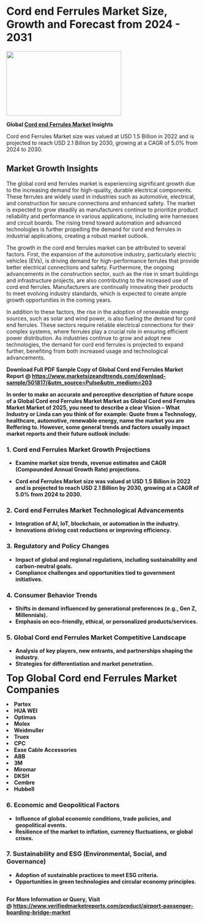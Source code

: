 <H1>Cord end Ferrules Market Size, Growth and Forecast from 2024 - 2031</H1><img class="aligncenter size-medium wp-image-584254" src="https://thirdeyenews.in/wp-content/uploads/2024/09/Global-Market-Research-300x168.jpeg" alt="" width="300" height="168" /><p><strong>Global&nbsp;<a href="https://www.marketsizeandtrends.com/download-sample/501817/&amp;utm_source=Pulse&amp;utm_medium=203">Cord end Ferrules Market</a> Insights</strong></p><p>Cord end Ferrules Market size was valued at USD 1.5 Billion in 2022 and is projected to reach USD 2.1 Billion by 2030, growing at a CAGR of 5.0% from 2024 to 2030.</p><p><h2>Market Growth Insights</h2> <p>The global cord end ferrules market is experiencing significant growth due to the increasing demand for high-quality, durable electrical components. These ferrules are widely used in industries such as automotive, electrical, and construction for secure connections and enhanced safety. The market is expected to grow steadily as manufacturers continue to prioritize product reliability and performance in various applications, including wire harnesses and circuit boards. The rising trend toward automation and advanced technologies is further propelling the demand for cord end ferrules in industrial applications, creating a robust market outlook.</p> <p><strong></strong></p> <p>The growth in the cord end ferrules market can be attributed to several factors. First, the expansion of the automotive industry, particularly electric vehicles (EVs), is driving demand for high-performance ferrules that provide better electrical connections and safety. Furthermore, the ongoing advancements in the construction sector, such as the rise in smart buildings and infrastructure projects, are also contributing to the increased use of cord end ferrules. Manufacturers are continually innovating their products to meet evolving industry standards, which is expected to create ample growth opportunities in the coming years.</p> <p>In addition to these factors, the rise in the adoption of renewable energy sources, such as solar and wind power, is also fueling the demand for cord end ferrules. These sectors require reliable electrical connections for their complex systems, where ferrules play a crucial role in ensuring efficient power distribution. As industries continue to grow and adopt new technologies, the demand for cord end ferrules is projected to expand further, benefiting from both increased usage and technological advancements.</p> <p><strong></p><p><span class=""><strong>Download Full PDF Sample Copy of Global Cord end Ferrules Market Report</strong> @ <a href="https://www.marketsizeandtrends.com/download-sample/501817/&amp;utm_source=Pulse&amp;utm_medium=203" target="_blank">https://www.marketsizeandtrends.com/download-sample/501817/&amp;utm_source=Pulse&amp;utm_medium=203</a></span></p><p>In order to make an accurate and perceptive description of future scope of a Global&nbsp;Cord end Ferrules Market Market as Global&nbsp;Cord end Ferrules Market Market of 2025, you need to describe a clear Vision &ndash; What Industry or Linda can you think of for example: Quote from a Technology, healthcare, automotive, renewable energy, name the market you are Reffering to. However, some general trends and factors usually impact market reports and their future outlook include:</p><h3>1.&nbsp;<strong>Cord end Ferrules Market Growth Projections</strong></h3><ul><li>Examine market size trends, revenue estimates and CAGR (Compounded Annual Growth Rate) projections.</li><li><p>Cord end Ferrules Market size was valued at USD 1.5 Billion in 2022 and is projected to reach USD 2.1 Billion by 2030, growing at a CAGR of 5.0% from 2024 to 2030.</p></li></ul><h3>2.&nbsp;<strong>Cord end Ferrules Market Technological Advancements</strong></h3><ul><li>Integration of AI, IoT, blockchain, or automation in the industry.</li><li>Innovations driving cost reductions or improving efficiency.</li></ul><h3>3.&nbsp;<strong>Regulatory and Policy Changes</strong></h3><ul><li>Impact of global and regional regulations, including sustainability and carbon-neutral goals.</li><li>Compliance challenges and opportunities tied to government initiatives.</li></ul><h3>4.&nbsp;<strong>Consumer Behavior Trends</strong></h3><ul><li>Shifts in demand influenced by generational preferences (e.g., Gen Z, Millennials).</li><li>Emphasis on eco-friendly, ethical, or personalized products/services.</li></ul><h3>5.&nbsp;<strong>Global Cord end Ferrules Market Competitive Landscape</strong></h3><ul><li>Analysis of key players, new entrants, and partnerships shaping the industry.</li><li>Strategies for differentiation and market penetration.</li></ul><p data-pm-slice="1 1 []"><span style="color: inherit; font-family: inherit; font-size: 25px;">Top Global Cord end Ferrules Market Companies</span></p><div class="" data-test-id=""><p><li>Partex</li><li> HUA WEI</li><li> Optimas</li><li> Molex</li><li> Weidmuller</li><li> Truex</li><li> CPC</li><li> Ease Cable Accessories</li><li> ABB</li><li> 3M</li><li> Miromar</li><li> DKSH</li><li> Cembre</li><li> Hubbell</li></p></div><h3>6.&nbsp;<strong>Economic and Geopolitical Factors</strong></h3><ul><li>Influence of global economic conditions, trade policies, and geopolitical events.</li><li>Resilience of the market to inflation, currency fluctuations, or global crises.</li></ul><h3>7.&nbsp;<strong>Sustainability and ESG (Environmental, Social, and Governance)</strong></h3><ul><li>Adoption of sustainable practices to meet ESG criteria.</li><li>Opportunities in green technologies and circular economy principles.</li></ul><h2><strong style="font-size: 14px;">For More Information or Query, Visit @&nbsp;</strong><a style="background-color: #ffffff; font-size: 14px;" href="https://www.marketsizeandtrends.com/report/cord-end-ferrules-market/" target="_blank">https://www.verifiedmarketreports.com/product/airport-passenger-boarding-bridge-market</a></h2>
